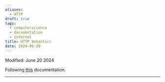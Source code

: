 ```yaml
---
aliases:
  - HTTP
draft: true
tags:
  - computerscience
  - documentation
  - internet
title: HTTP Semantics
date: 2024-06-20
---
```

Modified: June 20 2024 

Following [this](https://www.rfc-editor.org/rfc/rfc9110.html) documentation.

-------------------------------------------------------------------------------

